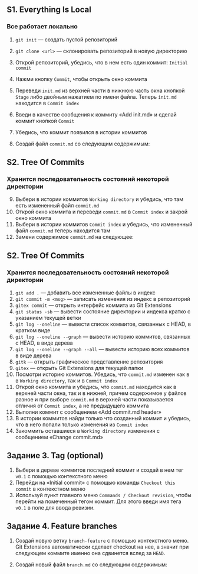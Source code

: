 ## S1. Everything Is Local
### Все работает локально
1. `git init` — создать пустой репозиторий
2. `git clone <url>` — склонировать репозиторий в новую директорию
3. Открой репозиторий, убедись, что в нем есть один коммит: `Initial commit`
4. Нажми кнопку `Commit`, чтобы открыть окно коммита
5. Переведи `init.md` из верхней части в нижнюю часть окна кнопкой `Stage` либо двойным нажатием по имени файла.
Теперь `init.md` находится в `Commit index`
6. Введи в качестве сообщения к коммиту «Add init.md» и сделай коммит кнопкой `Commit`
7. Убедись, что коммит появился в истории коммитов

8. Создай файл `commit.md` со следующим содержимым:
## S2. Tree Of Commits
### Хранится последовательность состояний некоторой директории
9. Выбери в истории коммитов `Working directory` и убедись, что там есть измененный файл `commit.md`
10. Открой окно коммита и переведи `commit.md` в `Commit index` и закрой окно коммита
11. Выбери в истории коммитов `Commit index` и убедись, что измененный файл `commit.md` теперь находится там
12. Замени содержимое `commit.md` на следующее:
## S2. Tree Of Commits
### Хранится последовательность состояний некоторой директории
1. `git add .` — добавить все измененные файлы в индекс
2. `git commit -m <msg>` — записать изменения из индекс в репозиторий
3. `gitex commit` — открыть интерфейс коммита из Git Extensions
4. `git status -sb` — вывести состояние директории и индекса кратко с указанием текущей ветки
5. `git log --oneline` — вывести список коммитов, связанных с HEAD, в кратком виде
6. `git log --oneline --graph` — вывести историю коммитов, связанных с HEAD, в виде дерева
7. `git log --oneline --graph --all` — вывести историю всех коммитов в виде дерева
8. `gitk` — открыть графическое представление репозитория
9. `gitex` — открыть Git Extensions для текущей папки
13. Посмотри историю коммитов. Убедись, что `commit.md` изменен как в в `Working directory`, так и в `Commit index`
14. Открой окно коммита и убедись, что `commit.md` находится как в верхней части окна, так и в нижней,
причем содержимое у файлов разное и при выборе `commit.md` в верхней части показывается отличия от `Commit index`,
а не предыдущего коммита
15. Выполни коммит с сообщением «Add commit.md header»
16. В истории коммитов найди только что созданный коммит и убедись, что в него попали только изменения из `Commit index`
17. Закоммить оставшиеся в `Working directory` изменения с сообщением «Change commit.md»


## Задание 3. Tag (optional)

1. Выбери в дереве коммитов последний коммит и создай в нем тег `v0.1` с помощью контекстного меню
2. Перейди на «Initial commit» с помощью команды `Checkout this commit` в контекстном меню
3. Используй пункт главного меню `Commands / Checkout revision`, чтобы перейти на помеченный тегом коммит.
Для этого введи имя тега `v0.1` в поле для ввода ревизии.


## Задание 4. Feature branches

1. Создай новую ветку `branch-feature` с помощью контекстного меню.
Git Extensions автоматически сделает checkout на нее,
а значит при следующем коммите именно она сдвинется вслед за `HEAD`.

2. Создай новый файл `branch.md` со следующим содержимым:
